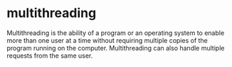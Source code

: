 # multithreading
Multithreading is the ability of a program or an operating system to enable more than one user at a time without requiring multiple copies of the program running on the computer. Multithreading can also handle multiple requests from the same user.

